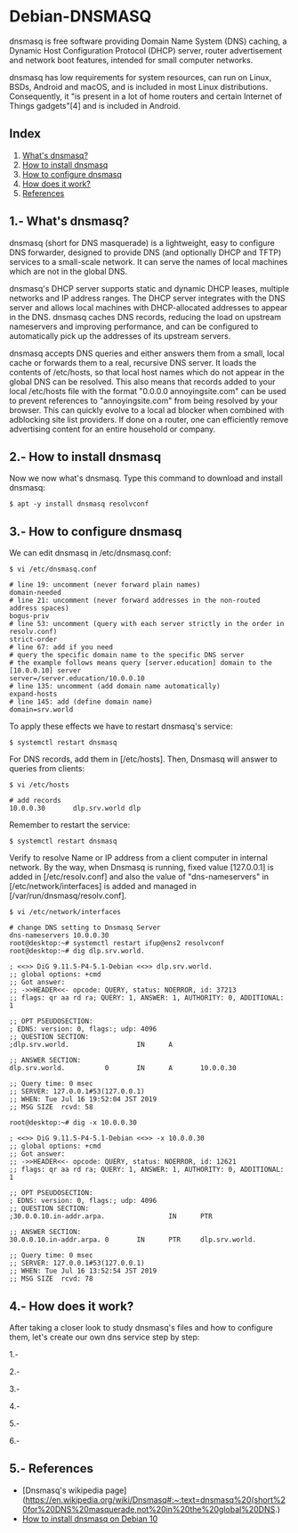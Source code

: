 # Debian-DNSMASQ

dnsmasq is free software providing Domain Name System (DNS) caching, a Dynamic Host Configuration Protocol (DHCP) server, router advertisement and network boot features, intended for small computer networks.

dnsmasq has low requirements for system resources, can run on Linux, BSDs, Android and macOS, and is included in most Linux distributions. Consequently, it "is present in a lot of home routers and certain Internet of Things gadgets"[4] and is included in Android.

## Index

1. [What's dnsmasq?](#what)
2. [How to install dnsmasq](#install)
3. [How to configure dnsmasq](#config)
4. [How does it work?](#work)
5. [References](#references)

<a name="what"></a>
## 1.- What's dnsmasq?
dnsmasq (short for DNS masquerade) is a lightweight, easy to configure DNS forwarder, designed to provide DNS (and optionally DHCP and TFTP) services to a small-scale network. It can serve the names of local machines which are not in the global DNS.

dnsmasq's DHCP server supports static and dynamic DHCP leases, multiple networks and IP address ranges. The DHCP server integrates with the DNS server and allows local machines with DHCP-allocated addresses to appear in the DNS. dnsmasq caches DNS records, reducing the load on upstream nameservers and improving performance, and can be configured to automatically pick up the addresses of its upstream servers.

dnsmasq accepts DNS queries and either answers them from a small, local cache or forwards them to a real, recursive DNS server. It loads the contents of /etc/hosts, so that local host names which do not appear in the global DNS can be resolved. This also means that records added to your local /etc/hosts file with the format "0.0.0.0 annoyingsite.com" can be used to prevent references to "annoyingsite.com" from being resolved by your browser. This can quickly evolve to a local ad blocker when combined with adblocking site list providers. If done on a router, one can efficiently remove advertising content for an entire household or company.

<a name="install"></a>
## 2.- How to install dnsmasq
Now we now what's dnsmasq. Type this command to download and install dnsmasq:

```
$ apt -y install dnsmasq resolvconf
```

<a name="config"></a>
## 3.- How to configure dnsmasq
We can edit dnsmasq in /etc/dnsmasq.conf:

```
$ vi /etc/dnsmasq.conf

# line 19: uncomment (never forward plain names)
domain-needed
# line 21: uncomment (never forward addresses in the non-routed address spaces)
bogus-priv
# line 53: uncomment (query with each server strictly in the order in resolv.conf)
strict-order
# line 67: add if you need
# query the specific domain name to the specific DNS server
# the example follows means query [server.education] domain to the [10.0.0.10] server
server=/server.education/10.0.0.10
# line 135: uncomment (add domain name automatically)
expand-hosts
# line 145: add (define domain name)
domain=srv.world
```

To apply these effects we have to restart dnsmasq's service:

```
$ systemctl restart dnsmasq
```

For DNS records, add them in [/etc/hosts]. Then, Dnsmasq will answer to queries from clients:

```
$ vi /etc/hosts

# add records
10.0.0.30       dlp.srv.world dlp
```

Remember to restart the service:

```
$ systemctl restart dnsmasq
```

Verify to resolve Name or IP address from a client computer in internal network. By the way, when Dnsmasq is running, fixed value [127.0.0.1] is added in [/etc/resolv.conf] and also the value of "dns-nameservers" in [/etc/network/interfaces] is added and managed in [/var/run/dnsmasq/resolv.conf].

```
$ vi /etc/network/interfaces

# change DNS setting to Dnsmasq Server
dns-nameservers 10.0.0.30
root@desktop:~# systemctl restart ifup@ens2 resolvconf
root@desktop:~# dig dlp.srv.world.

; <<>> DiG 9.11.5-P4-5.1-Debian <<>> dlp.srv.world.
;; global options: +cmd
;; Got answer:
;; ->>HEADER<<- opcode: QUERY, status: NOERROR, id: 37213
;; flags: qr aa rd ra; QUERY: 1, ANSWER: 1, AUTHORITY: 0, ADDITIONAL: 1

;; OPT PSEUDOSECTION:
; EDNS: version: 0, flags:; udp: 4096
;; QUESTION SECTION:
;dlp.srv.world.                 IN      A

;; ANSWER SECTION:
dlp.srv.world.          0       IN      A       10.0.0.30

;; Query time: 0 msec
;; SERVER: 127.0.0.1#53(127.0.0.1)
;; WHEN: Tue Jul 16 19:52:04 JST 2019
;; MSG SIZE  rcvd: 58

root@desktop:~# dig -x 10.0.0.30

; <<>> DiG 9.11.5-P4-5.1-Debian <<>> -x 10.0.0.30
;; global options: +cmd
;; Got answer:
;; ->>HEADER<<- opcode: QUERY, status: NOERROR, id: 12621
;; flags: qr aa rd ra; QUERY: 1, ANSWER: 1, AUTHORITY: 0, ADDITIONAL: 1

;; OPT PSEUDOSECTION:
; EDNS: version: 0, flags:; udp: 4096
;; QUESTION SECTION:
;30.0.0.10.in-addr.arpa.                IN      PTR

;; ANSWER SECTION:
30.0.0.10.in-addr.arpa. 0       IN      PTR     dlp.srv.world.

;; Query time: 0 msec
;; SERVER: 127.0.0.1#53(127.0.0.1)
;; WHEN: Tue Jul 16 13:52:54 JST 2019
;; MSG SIZE  rcvd: 78
```
<a name="work"></a>
## 4.- How does it work?
After taking a closer look to study dnsmasq's files and how to configure them, let's create our own dns service step by step:

1.-



2.-



3.-



4.-



5.-



6.-

<a name="references"></a>
## 5.- References
- [Dnsmasq's wikipedia page](https://en.wikipedia.org/wiki/Dnsmasq#:~:text=dnsmasq%20(short%20for%20DNS%20masquerade,not%20in%20the%20global%20DNS.)
- [How to install dnsmasq on Debian 10](https://www.server-world.info/en/note?os=Debian_10&p=dnsmasq&f=1)
